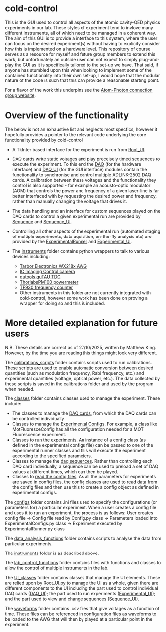 # cold-control

This is the GUI used to control all aspects of the atomic cavity-QED physics experiments in our lab.  These styles of experiment tend to invlove many different instruments, all of which need to be managed in a coherent way. The aim of this GUI is to provide a interface to this system, where the user can focus on the desired experiment(s) without having to explicity consider how this is implemented on a hardware level.  This repository of course serves as a resource for myself and future group members to extend this work, but unfortunately an outside user can not expect to simply plug-and-play the GUI as it is specifically tailored to the set-up we have.  That said, if anyone has stumbled upon this when looking to implement some of the contained functionality into their own set-up, I would hope that the modular nature of the code is such that this can provide a reasonable starting point.

For a flavor of the work this underpins see the [Atom-Photon connection group website](https://www2.physics.ox.ac.uk/research/the-atom-photon-connection).

# Overview of the functionality

The below is not an exhaustive list and neglects most specfics, however it hopefully provides a pointer to the relevant code underlying the core functionality provided by cold-control.

  - A TkInter based interface for the experiment is run from [Root_UI](Root_UI.py).
  - DAQ cards write static voltages and play preceisely timed sequences to execute the experiment.  To this end the [DAQ](DAQ.py) (for the hardware interface) and [DAQ_UI](DAQ_UI.py) (for the GUI interface) modules contain the functionality to synchronise and control multiple ADLINK-2502 DAQ cards.  A calibration between these voltages and the functionality they control is also supported - for example an acousto-optic modulator (AOM) that controls the power and frequency of a given laser-line is far better interfaced with by requesting the desired power and frequency, rather than manually changing the voltage that drives it.
  - The data handling and an interface for custom sequences played on the DAQ cards to control a given experimental run are provided by [Sequence](Sequence.py) and [Sequence_UI](Sequence_UI.py).
  - Controlling all other aspects of the experimental run (automated staging of multiple experiments, data aquisition, on-the-fly analysis etc) are provided by the [ExperimentalRunner](ExperimentalRunner.py) and [Experimental_UI](Experimental_UI.py).

  - The [instruments](instruments) folder contains python wrappers to talk to various devices including:
    - [Tarbor Electronics WX218x AWG](instruments/WX218x)
    - [IC Imaging Control camera](instruments/pyicic)
    - [qutools quTAU TDC](instruments/quTAU) 
    - [ThorlabsPM100 powermeter](instruments/ThorlabsPM100)
    - [TF930 frequency counter](instruments/TF930)
    - Other instruments in this folder are not currently integrated with cold-control, however some work has been done on proving a wrapper for doing so and this is included.


# More detailed explanation for future users

N.B. These details are correct as of 27/10/2025, written by Matthew King. However, by the time you are reading this things might look very different.

The [calibrations_scripts](calibrations/calibration_scripts/) folder contains scripts used to run calibrations. These scripts are used to enable automatic conversion between desired quantities (such as modulation frequency, Rabi frequency, etc.) and experimental quantities (voltage, optical power, etc.). The data collected by these scripts is saved in the calibrations folder and used by the program when needed.

The [classes](classes/) folder contains classes used to manage the experiment. These include:
 - The classes to manage the [DAQ cards](classes/DAQ.py), from which the DAQ cards can be controlled individually
 - Classes to manage the [Experimental Configs](classes/ExperimentalConfigs.py). For example, a class like MotFluoresceConfig has all the configuration needed for a MOT Fluorescence experiment.
 - Classes to [run the experiments](classes/ExperimentalRunner.py). An instance of a config class (as defined in the experimental configs file) can be passed to one of the experimental runner classes and this will execute the experiment according to the specified parameters.
 - Classes to manage the [daq sequences](classes/Sequence.py). Rather than controlling each DAQ card individually, a sequence can be used to preload a set of DAQ values at different times, which can then be played.
 - Classes to [read the config files](classes/Config.py). As all the parameters for experiments are saved in config files, the config classes are used to read data from the config files and then use this to create a config object as defined in experimental configs.

The [configs](configs/) folder contains .ini files used to specify the configurations (or parameters for) a particular experiment. When a user creates a config file and uses it to run an experiment, the process is as follows:
User creates config file -> Config file read by Config.py class -> Parameters loaded into ExperimentalConfigs.py class -> Experiment executed by ExperimentalRunner.py class

The [data_analysis_functions](data_analysis_functions/) folder contains scripts to analyse the data from particular experiments.

The [instruments](instruments) folder is as described above.

The [lab_control_functions](lab_control_functions/) folder contains files with functions and classes to allow the control of multiple instruments in the lab.

The [UI_classes](UI_classes/) folder contains classes that manage the UI elements. These are relied upon by Root_UI.py to manage the UI as a whole, given there are different components to the UI including the part used to control individual DAQ cards ([DAQ_UI](UI_classes/DAQ_UI.py)); the part used to run experiments ([Experimental_UI](UI_classes/Experimental_UI.py)); and the part used to view and change sequences ([Sequence_UI](UI_classes/Sequence_UI.py)).

The [waveforms](waveforms/) folder contains .csv files that give voltages as a function of time. These files can be referenced in configuration files as waveforms to be loaded to the AWG that will then by played at a particular point in the experiment.


